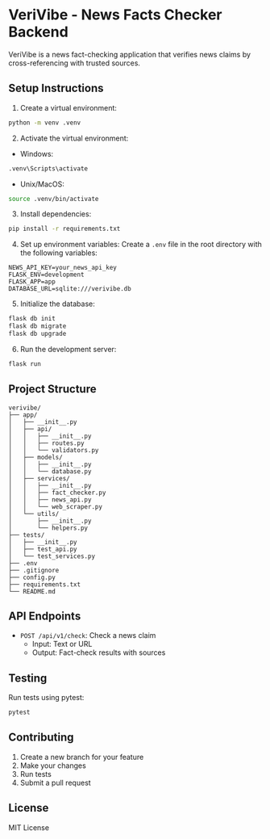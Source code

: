 # VeriVibe - News Facts Checker Backend

VeriVibe is a news fact-checking application that verifies news claims by cross-referencing with trusted sources.

## Setup Instructions

1. Create a virtual environment:
```bash
python -m venv .venv
```

2. Activate the virtual environment:
- Windows:
```bash
.venv\Scripts\activate
```
- Unix/MacOS:
```bash
source .venv/bin/activate
```

3. Install dependencies:
```bash
pip install -r requirements.txt
```

4. Set up environment variables:
Create a `.env` file in the root directory with the following variables:
```
NEWS_API_KEY=your_news_api_key
FLASK_ENV=development
FLASK_APP=app
DATABASE_URL=sqlite:///verivibe.db
```

5. Initialize the database:
```bash
flask db init
flask db migrate
flask db upgrade
```

6. Run the development server:
```bash
flask run
```

## Project Structure

```
verivibe/
├── app/
│   ├── __init__.py
│   ├── api/
│   │   ├── __init__.py
│   │   ├── routes.py
│   │   └── validators.py
│   ├── models/
│   │   ├── __init__.py
│   │   └── database.py
│   ├── services/
│   │   ├── __init__.py
│   │   ├── fact_checker.py
│   │   ├── news_api.py
│   │   └── web_scraper.py
│   └── utils/
│       ├── __init__.py
│       └── helpers.py
├── tests/
│   ├── __init__.py
│   ├── test_api.py
│   └── test_services.py
├── .env
├── .gitignore
├── config.py
├── requirements.txt
└── README.md
```

## API Endpoints

- `POST /api/v1/check`: Check a news claim
  - Input: Text or URL
  - Output: Fact-check results with sources

## Testing

Run tests using pytest:
```bash
pytest
```

## Contributing

1. Create a new branch for your feature
2. Make your changes
3. Run tests
4. Submit a pull request

## License

MIT License 